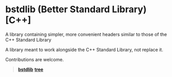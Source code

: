 # **bstdlib (Better Standard Library) [C++]**

A library containing simpler, more convenient headers similar to those of the C++ Standard Library

A library meant to work alongside the C++ Standard Library, not replace it.



Contributions are welcome.


> **[bstdlib](https://github.com/itsrxmmy/bstdlib/tree/main/bstdlib)**
> **[tree](https://github.com/itsrxmmy/bstdlib/blob/main/CONTENTS.md)**
